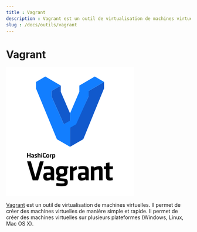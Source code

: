 ```yaml
---
title : Vagrant
description : Vagrant est un outil de virtualisation de machines virtuelles.
slug : /docs/outils/vagrant
---
```


# Vagrant

![Vagrant logo](vagrant-logo.png)

[Vagrant](https://www.vagrantup.com/) est un outil de virtualisation de machines virtuelles. Il permet de créer des machines virtuelles de manière simple et rapide. 
Il permet de créer des machines virtuelles sur plusieurs plateformes (Windows, Linux, Mac OS X).

